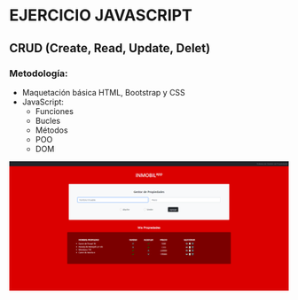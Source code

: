 # EJERCICIO JAVASCRIPT

## CRUD (Create, Read, Update, Delet)

### Metodología:
- Maquetación básica HTML, Bootstrap y CSS
- JavaScript: 
    - Funciones
    - Bucles
    - Métodos
    - POO
    - DOM


![Screen Versión](https://github.com/maomur/ejercicios-javascript-crud/blob/main/img/inmobilapp.png)

